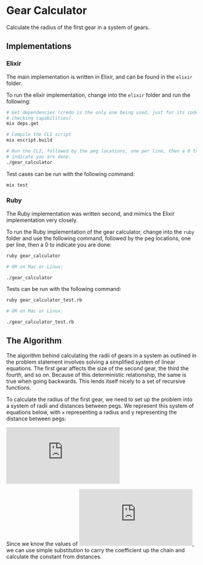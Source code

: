 # Gear Calculator

Calculate the radius of the first gear in a system of gears.

## Implementations

### Elixir

The main implementation is written in Elixir, and can be found in the `elixir` folder.

To run the elixir implementation, change into the `elixir` folder and run the
following:

```bash
# Get dependencies (credo is the only one being used, just for its code
# checking capabilities).
mix deps.get

# Compile the CLI script
mix escript.build

# Run the CLI, followed by the peg locations, one per line, then a 0 to
# indicate you are done.
./gear_calculator
```

Test cases can be run with the following command:

```bash
mix test
```

### Ruby

The Ruby implementation was written second, and mimics the Elixir implementation very closely.

To run the Ruby implementation of the gear calculator, change into the `ruby` folder and use the following command, followed by the peg locations, one per line, then a 0 to indicate you are done:

```bash
ruby gear_calculator

# OR on Mac or Linux:

./gear_calculator
```

Tests can be run with the following command:

```bash
ruby gear_calculator_test.rb

# OR on Mac or Linux:

./gear_calculator_test.rb
```

## The Algorithm

The algorithm behind calculating the radii of gears in a system as outlined in the problem statement involves solving a simplified system of linear equations. The first gear affects the size of the second gear, the third the fourth, and so on. Because of this deterministic relationship, the same is true when going backwards. This lends itself nicely to a set of recursive functions.

To calculate the radius of the first gear, we need to set up the problem into a system of radii and distances between pegs. We represent this system of equations below, with `x` representing a radius and y representing the distance between pegs:

![LaTeX Version](https://latex.codecogs.com/svg.latex?%5Cbegin%7Balign*%7D%0Ax_0%20%2B%20x_1%20%3D%20y_0%5C%5C%0Ax_1%20%2B%20x_2%20%3D%20y_1%5C%5C%0A...%5C%5C%0Ax_n%20%2B%200.5%20*%20x_0%20%3D%20y_n%0A%5Cend%7Balign*%7D)

<!--
x_0 + x_1 = y_0
x_1 + x_2 = y_1
...
x_n + 0.5 * x_0 = y_n
-->

Since we know the values of ![y_0, y_1, ..., y_n](https://latex.codecogs.com/svg.latex?y_0%2C%20y_1%2C%20...%2C%20y_n), we can use simple substitution to carry the coefficient up the chain and calculate the constant from distances.
